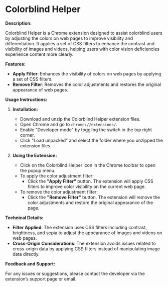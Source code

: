 # Colorblind Helper

**Description:**

Colorblind Helper is a Chrome extension designed to assist colorblind users by adjusting the colors on web pages to improve visibility and differentiation. It applies a set of CSS filters to enhance the contrast and visibility of images and videos, helping users with color vision deficiencies experience content more clearly.

**Features:**

- **Apply Filter**: Enhances the visibility of colors on web pages by applying a set of CSS filters.
- **Remove Filter**: Removes the color adjustments and restores the original appearance of web pages.

**Usage Instructions:**

1. **Installation:**
   - Download and unzip the Colorblind Helper extension files.
   - Open Chrome and go to `chrome://extensions/`.
   - Enable "Developer mode" by toggling the switch in the top right corner.
   - Click "Load unpacked" and select the folder where you unzipped the extension files.

2. **Using the Extension:**
   - Click on the Colorblind Helper icon in the Chrome toolbar to open the popup menu.
   - To apply the color adjustment filter:
     - Click the **"Apply Filter"** button. The extension will apply CSS filters to improve color visibility on the current web page.
   - To remove the color adjustment filter:
     - Click the **"Remove Filter"** button. The extension will remove the color adjustments and restore the original appearance of the page.

**Technical Details:**

- **Filter Applied**: The extension uses CSS filters including contrast, brightness, and sepia to adjust the appearance of images and videos on web pages.
- **Cross-Origin Considerations**: The extension avoids issues related to cross-origin data by applying CSS filters instead of manipulating image data directly.

**Feedback and Support:**

For any issues or suggestions, please contact the developer via the extension’s support page or email.
